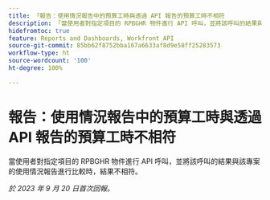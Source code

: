 ```yaml
---
title: 「報告：使用情況報告中的預算工時與透過 API 報告的預算工時不相符
description: 「當使用者對指定項目的 RPBGHR 物件進行 API 呼叫，並將該呼叫的結果與該專案的使用情況報告進行比較時，結果不相符。」
hidefromtoc: true
feature: Reports and Dashboards, Workfront API
source-git-commit: 85bb62f8752bba167a6633af8d9e58ff25283573
workflow-type: ht
source-wordcount: '100'
ht-degree: 100%

---
```



# 報告：使用情況報告中的預算工時與透過 API 報告的預算工時不相符

當使用者對指定項目的 RPBGHR 物件進行 API 呼叫，並將該呼叫的結果與該專案的使用情況報告進行比較時，結果不相符。

_於 2023 年 9 月 20 日首次回報。_
